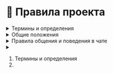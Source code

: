 # 📕 Правила проекта



<details>

<summary>Термины и определения</summary>

1. Администрация – лица, наделенные исключительными правами в управлении игровым процессом и всем проектом.

<!---->

2. Команда проекта – лица, наделенные на безвозмездной основе группой прав для регулирования игрового процесса.

<!---->

3. Пользователь – лицо (игрок), пользующееся сервисами проекта посредством программных решений и продуктов, предоставляемых Администрацией. Обязанность за соблюдением возрастных ограничений, лицами, не достигшими возраста 18 лет, лежит полностью на родителях и иных законных представителях.

<!---->

4. Правило – требование, установленное Администрацией проекта для регулирования норм поведений всеми Пользователями в рамках данного проекта.

<!---->

5. Наказание – определенное ограничение прав Пользователя, следующее за нарушением настоящих правил проекта. Основные виды наказаний: Бан, Кик, Мут, Предупреждение.

<!---->

6. Бан – временная или постоянная блокировка доступа к игровым серверам проекта.

<!---->

7. Кик – исключение игрока с сервера.

<!---->

8. Мут – временный или постоянный запрет на доступ к внутриигровому и/или голосовому чату.

<!---->

9. Предупреждение – запись мелкого или простительного нарушения правил Пользователем.

<!---->

10. Оскорбление – умышленное (любое оскорбление считается умышленным) унижение чести и достоинства личности. Оскорбление может быть совершено в виде высказывания или в форме действия, шутки.

<!---->

11. Спам – повторное отправление трёх, или более сообщений, идентичных по текстовому или смысловому содержанию с предыдущими, а также любой внутриигровой рекламы, интервалом до 4-ёх минут.

<!---->

12. Флуд - чрезмерно частое отправление сообщений, различных по содержанию, не имеющих какой-либо смысловой нагрузки, пользы или контекста.

<!---->

13. КАПС - сообщение, в котором 6 и более символов написано верхним регистром.

<!---->

14. Мульти-аккаунт – дополнительный аккаунт Пользователя, зарегистрированный с одного устройства или IP адреса.

<!---->

15. Ранг – игровая привилегия, донат-услуга.

<!---->

16. Попрошайничество - любая просьба, связанная с легкой добычей предметов, за счет просьбы у других пользователей.

</details>

<details>

<summary>Общие положения</summary>

1. Любой Пользователь, прошедший регистрацию, автоматически соглашается с данным сводом правил и обязуется выполнять их.

<!---->

2. Проект aeza.me является бесплатным и не даёт гарантии на стабильную работу. В случае технической ошибки, отката, очистки или бага Администрация не несёт ответственности за потерю игрового прогресса.

<!---->

3. Толкование правил проекта осуществляется только Администрацией. Любые другие попытки истолковать правила признаются некорректными.

<!---->

4. Администрация оставляет за собой право изменить данный свод правил без уведомления Пользователя.

<!---->

5. Администрация оставляет за собой право вносить наказание за нарушения, не указанные в данном своде правил, если посчитает, что Ваши действия приносят вред Пользователям и/или проекту в целом.

<!---->

6. Администрация имеет право самостоятельно устанавливать время и тяжесть наказания, отличающееся от того, что указано в правилах, исходя из конкретной ситуации.

<!---->

7. Решение Администрации проекта является окончательным и не подлежит обсуждению.

<!---->

8. Запрещены любые попытки и виды взломов игровых аккаунтов Пользователей.

<!---->

9. Ответственность за действия на игровом аккаунте, во время игрового процесса, несёт только владелец аккаунта. Взлом аккаунта не является оправданием, если Пользователь обвиняется в нарушении правил.

<!---->

10. При подаче жалобы, должны быть доказательства (в виде скриншота или видео) непосредственно из игры. При недостаточных доказательствах Администрация в праве отказать вам в помощи.

<!---->

11. Дополнительная информация по правилам проекта может быть указана в Discord сервере проекта.

<!---->

12. Общение через социальные сети, мессенджеры, голосовые чаты, хоть и косвенно, но относится к игровому процессу. Любое нарушение правил проекта вне игры может быть наказуемо.

<!---->

13. Пользователь имеет полное право в случае несогласия с выданным наказанием или любыми другими действиями Команды проекта создать тикет-жалобу, где сможет аргументировать свою правоту на основании правил проекта и получить амнистию.

<!---->

14. Игроки обязаны выполнять требования Команды проекта в случае нарушения правил проекта, если такие требования не противоречат здравому смыслу.

</details>

<details>

<summary>Правила общения и поведения в чате</summary>

2.1 Запрещено употреблять мат, в том числе завуалированный или на иностранном языке, а также изображать символами непристойные вещи. В локальном и приватных чатах разрешён не оскорбительный мат.

НАКАЗАНИЕ: _мут от 15 минут до 1 часа._

2.2 Запрещено оскорбительное поведение (непристойное или аморальное поведение, троллинг, флейм, буллинг) по отношению к Пользователям и их близким. Запрещено унижать честь и достоинство человека.

НАКАЗАНИЕ: _мут от 2 до 6 часов._

2.2.1 Запрещается неконструктивная критика или оскорбления сервера, режима или проекта в целом.

НАКАЗАНИЕ: _мут от 6 до 12 часов._

2.2.2 Запрещено критиковать, троллить, провоцировать, оскорблять (п.п. 2.2) и обсуждать действия Администрации и Команды проекта.

НАКАЗАНИЕ: _мут от 12 до 24 часов или бан на 6 часов._

&#x20;

2.3 Запрещен флуд, спам и капс в любых проявлениях, а также сообщения схожего характера.

НАКАЗАНИЕ: _мут от 30 минут до 3 часов._

2.4 Пользователь обязан общаться в глобальном чате только на русском языке, за исключением игрового сленга.

НАКАЗАНИЕ: _мут на 30 минут._

2.5 Запрещена реклама других проектов, прочих социальных сетей, к которым не имеет отношения данный проект. Разрешено упоминать ссылки на игровые гайды, в которых нет рекламы других проектов. Условия рекламы собственного YouTube канала обсуждаются только с Администрацией проекта.

НАКАЗАНИЕ: _мут от 30 минут до 12 часов._

2.5.1 Запрещено упоминать в чате использование реферальной системы на свой игровой ник.

НАКАЗАНИЕ: _мут на 30 минут._

2.5.2 Запрещено делиться вредоносными ссылками, а также ссылками с непристойным или оскорбительным материалом.

НАКАЗАНИЕ: _мут от 6 часов до 2 суток._

2.5.3 Запрещен любой вид антирекламы проекта (отговаривание Пользователей играть на проекте, приобретать донат-услуги).

НАКАЗАНИЕ: _мут на 24 часа или бан перманентно._

2.6 Запрещено пускать любые ложные сведения о сервере, режиме, о проекте и его Администрации, в том числе Команде проекта, а также вводить в заблуждение Пользователей или Команду проекта по техническим и игровым аспектам. Запрещено выдавать себя за члена Команды проекта.

НАКАЗАНИЕ: _бан на 3 дня._

2.7 Запрещено попрошайничество в любом виде.

НАКАЗАНИЕ: _мут от 30 минут до 1 часа._

2.8 Запрещены угрозы, шантажи, вымогательства, которые имеют отношение к реальной жизни.

НАКАЗАНИЕ: _бан на 3 дня._

2.9 Запрещено разглашение персональных данных Пользователей, Администрации или членов Команды проекта (логины, пароли, IP-адреса, приватные фотографии / видеозаписи, места жительства, и т.д.).

НАКАЗАНИЕ: _бан перманентно._

2.10 Запрещено использование разновидности чатов не по назначению.

НАКАЗАНИЕ: _мут на 15 минут._

2.13 Пропаганда, оправдание или иное проявление приверженности к тоталитарным, авторитарным, антигуманным режимам, идеологиям или организациям, а также к аморальным и/или преступным субкультурам, движениям, группам или организациям. Дискриминация по любым признакам (расы, цвета кожи, национальности и т.д.), обсуждение военных конфликтов, вооруженной агрессии, современных острых политических или иных тем, разжигающих межнациональную, религиозную, расовую ненависть или вражду, а также тем, которые посягают на основополагающие права и свободы человека. Пропаганда табачных, наркотических, алкогольных веществ.

НАКАЗАНИЕ: _мут до 5 суток, при рецидиве бан навсегда._

</details>

<details>

<summary></summary>



</details>

1. Термины и определения
2.
